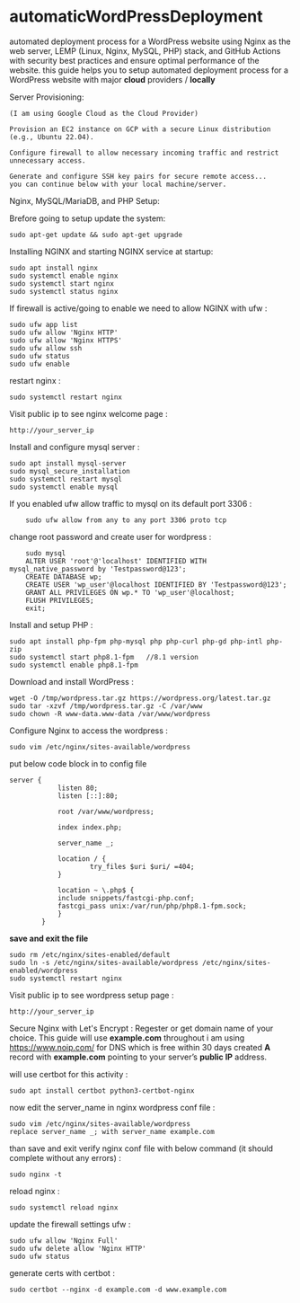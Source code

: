 # automaticWordPressDeployment
automated deployment process for a WordPress website using Nginx as the web server, LEMP (Linux, Nginx, MySQL, PHP) stack, and GitHub Actions with security best practices and ensure optimal performance of the website.
this guide helps you to setup automated deployment process for a WordPress website with major **cloud** providers / **locally**  

Server Provisioning:


    (I am using Google Cloud as the Cloud Provider)

    Provision an EC2 instance on GCP with a secure Linux distribution (e.g., Ubuntu 22.04).

    Configure firewall to allow necessary incoming traffic and restrict unnecessary access.

    Generate and configure SSH key pairs for secure remote access...
    you can continue below with your local machine/server. 

Nginx, MySQL/MariaDB, and PHP Setup:
 
Brefore going to setup update the system:

    sudo apt-get update && sudo apt-get upgrade
    
Installing NGINX and starting NGINX service at startup:

    sudo apt install nginx
    sudo systemctl enable nginx
    sudo systemctl start nginx
    sudo systemctl status nginx
    
If firewall is active/going to enable we need to allow NGINX with ufw :

    sudo ufw app list
    sudo ufw allow 'Nginx HTTP'
    sudo ufw allow 'Nginx HTTPS'
    sudo ufw allow ssh
    sudo ufw status
    sudo ufw enable
    
restart nginx :    

    sudo systemctl restart nginx
    
Visit public ip to see nginx welcome page :

    http://your_server_ip    

Install and configure mysql server :

    sudo apt install mysql-server 
    sudo mysql_secure_installation
    sudo systemctl restart mysql
    sudo systemctl enable mysql
    
If you enabled ufw allow traffic to mysql on its default port 3306 : 
    
        sudo ufw allow from any to any port 3306 proto tcp
        
change root password and create user for wordpress :   
    
        sudo mysql
        ALTER USER 'root'@'localhost' IDENTIFIED WITH mysql_native_password by 'Testpassword@123';
        CREATE DATABASE wp;
        CREATE USER 'wp_user'@localhost IDENTIFIED BY 'Testpassword@123';
        GRANT ALL PRIVILEGES ON wp.* TO 'wp_user'@localhost;
        FLUSH PRIVILEGES;
        exit;
        
Install and setup PHP :

    sudo apt install php-fpm php-mysql php php-curl php-gd php-intl php-zip 
    sudo systemctl start php8.1-fpm   //8.1 version 
    sudo systemctl enable php8.1-fpm
    
Download and install WordPress :

    wget -O /tmp/wordpress.tar.gz https://wordpress.org/latest.tar.gz 
    sudo tar -xzvf /tmp/wordpress.tar.gz -C /var/www
    sudo chown -R www-data.www-data /var/www/wordpress
    
Configure Nginx to access the wordpress :

    sudo vim /etc/nginx/sites-available/wordpress  

put below code block in to config file 
    
    server {
                listen 80;
                listen [::]:80;

                root /var/www/wordpress;

                index index.php;

                server_name _;

                location / {
                        try_files $uri $uri/ =404;
                }

                location ~ \.php$ {
                include snippets/fastcgi-php.conf;
                fastcgi_pass unix:/var/run/php/php8.1-fpm.sock;
                }
            }   
         
   **save and exit the file**
   
    sudo rm /etc/nginx/sites-enabled/default 
    sudo ln -s /etc/nginx/sites-available/wordpress /etc/nginx/sites-enabled/wordpress
    sudo systemctl restart nginx
    
Visit public ip to see wordpress setup page :

    http://your_server_ip       

Secure Nginx with Let's Encrypt :
Regester or get domain name of your choice. This guide will use **example.com** throughout
i am using https://www.noip.com/ for DNS which is free within 30 days 
created **A** record with **example.com** pointing to your server’s **public IP** address.

will use certbot for this activity : 

    sudo apt install certbot python3-certbot-nginx

now edit the server_name in nginx wordpress conf file :

    sudo vim /etc/nginx/sites-available/wordpress
    replace server_name _; with server_name example.com

than save and exit
verify nginx conf file with below command (it should complete without any errors) :

    sudo nginx -t         

reload nginx : 

    sudo systemctl reload nginx

update the firewall settings ufw :

    sudo ufw allow 'Nginx Full'
    sudo ufw delete allow 'Nginx HTTP'  
    sudo ufw status

generate certs with certbot :
    
    sudo certbot --nginx -d example.com -d www.example.com



